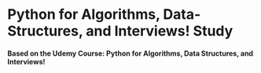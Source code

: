 # Python for Algorithms, Data-Structures, and Interviews! Study
#### Based on the Udemy Course: Python for Algorithms, Data Structures, and Interviews!





